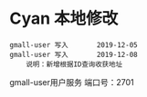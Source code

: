 # Cyan 本地修改
    gmall-user 写入       2019-12-05
    gmall-user 写入       2019-12-08
        说明：新增根据ID查询收获地址
gmall-user用户服务    端口号：2701